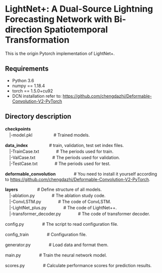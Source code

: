 # **LightNet+: A Dual-Source Lightning Forecasting Network with Bi-direction Spatiotemporal Transformation**

This is the origin Pytorch implementation of LightNet+.

## Requirements

- Python 3.6
- numpy == 1.18.4
- torch == 1.5.0+cu92
- DCN installation refer to:  https://github.com/chengdazhi/Deformable-Convolution-V2-PyTorch



## Directory description
**checkpoints**　　　　　<br>
　|-model.pkl　　　　　\#  Trained models.  <br>

**data_index**　　　　　\# train, validation, test set index files.  <br>
　|-TrainCase.txt　　　　\# The periods used for train.  <br>
　|-ValCase.txt　　　　\# The periods used for validation.  <br>
　|-TestCase.txt　　　　\# The periods used for test.  <br>

**deformable_convolution**	　　　　# You need to install it yourself according to https://github.com/chengdazhi/Deformable-Convolution-V2-PyTorch.  <br>

**layers**           　　　　        \# Define structure of all models.  <br>
　|-ablation.py　　　　\# The ablation study code.   <br>
　|-ConvLSTM.py　　　　\# The code of ConvLSTM.  <br>
　|-LightNet_plus.py　　　　\# The code of LightNet++.   <br>
　|-transformer_decoder.py　　　　\# The code of transformer decoder.   <br>

config.py					　　　　# The script to read configuration file.  <br>

config_train				　　　　# Configuration file.  <br>

generator.py				　　　　# Load data and format them.  <br>

main.py						　　　　# Train the neural network model.  <br>

scores.py					　　　　# Calculate performance scores for prediction results.  <br>
